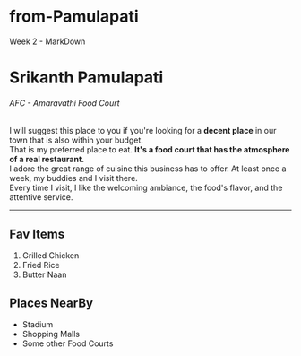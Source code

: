 # from-Pamulapati
Week 2 - MarkDown

# Srikanth Pamulapati
###### AFC - Amaravathi Food Court

I will suggest this place to you if you're looking for a **decent place** in our town that is also within your budget.<br>
That is my preferred place to eat. **It's a food court that has the atmosphere of a real restaurant.**<br>
I adore the great range of cuisine this business has to offer. At least once a week, my buddies and I visit there.<br>
Every time I visit, I like the welcoming ambiance, the food's flavor, and the attentive service.

---

## Fav Items
1. Grilled Chicken
2. Fried Rice
3. Butter Naan

## Places NearBy
* Stadium
* Shopping Malls
* Some other Food Courts